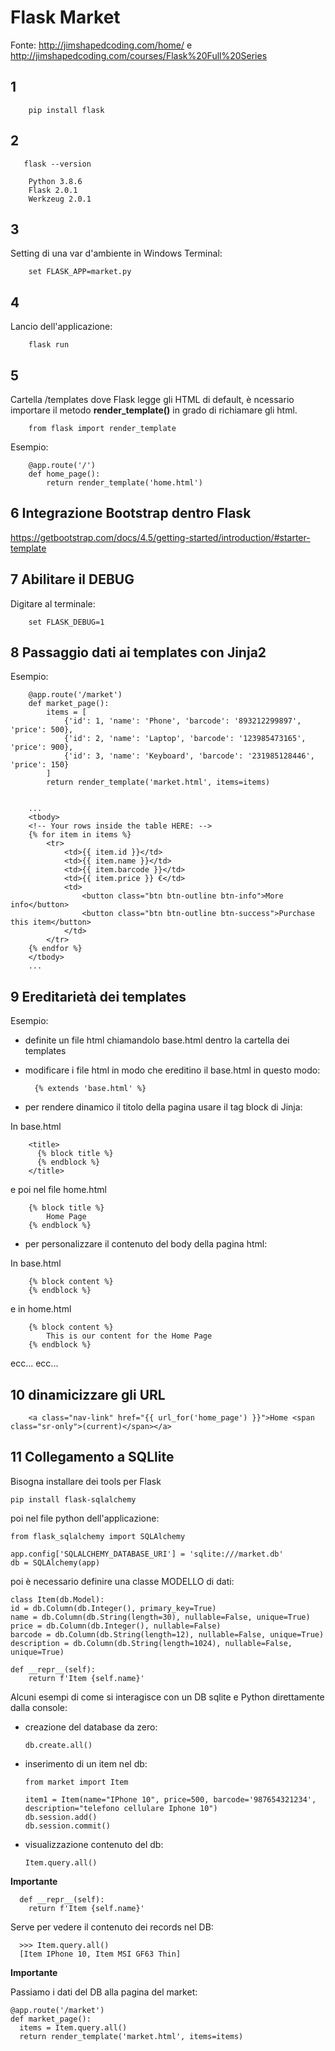 # Flask Market

Fonte: http://jimshapedcoding.com/home/ e
http://jimshapedcoding.com/courses/Flask%20Full%20Series

## 1
        pip install flask

## 2

       flask --version

        Python 3.8.6
        Flask 2.0.1
        Werkzeug 2.0.1

## 3

Setting di una var d'ambiente in Windows Terminal:

        set FLASK_APP=market.py

## 4

Lancio dell'applicazione:

        flask run

## 5

Cartella /templates dove Flask legge gli HTML di default, è ncessario importare il metodo **render_template()** in grado di richiamare gli html.

        from flask import render_template

Esempio:

        @app.route('/')
        def home_page():
            return render_template('home.html')

## 6 Integrazione Bootstrap dentro Flask

https://getbootstrap.com/docs/4.5/getting-started/introduction/#starter-template

## 7 Abilitare il DEBUG

Digitare al terminale:

        set FLASK_DEBUG=1

## 8 Passaggio dati ai templates con Jinja2

Esempio:

        @app.route('/market')
        def market_page():
            items = [
                {'id': 1, 'name': 'Phone', 'barcode': '893212299897', 'price': 500},
                {'id': 2, 'name': 'Laptop', 'barcode': '123985473165', 'price': 900},
                {'id': 3, 'name': 'Keyboard', 'barcode': '231985128446', 'price': 150}
            ]
            return render_template('market.html', items=items)


        ...
        <tbody>
        <!-- Your rows inside the table HERE: -->
        {% for item in items %}
            <tr>
                <td>{{ item.id }}</td>
                <td>{{ item.name }}</td>
                <td>{{ item.barcode }}</td>
                <td>{{ item.price }} €</td>
                <td>
                    <button class="btn btn-outline btn-info">More info</button>
                    <button class="btn btn-outline btn-success">Purchase this item</button>
                </td>
            </tr>
        {% endfor %}
        </tbody>
        ...

## 9 Ereditarietà dei templates

Esempio:

- definite un file html chiamandolo base.html dentro la cartella dei templates
- modificare i file html in modo che ereditino il base.html in questo modo:

        {% extends 'base.html' %}

- per rendere dinamico il titolo della pagina usare il tag block di Jinja:

In base.html

        <title>
          {% block title %}
          {% endblock %}
        </title>

e poi nel file home.html

        {% block title %}
            Home Page
        {% endblock %}

- per personalizzare il contenuto del body della pagina html:

In base.html

        {% block content %}
        {% endblock %}

e in home.html

        {% block content %}
            This is our content for the Home Page
        {% endblock %}

ecc... ecc...

## 10 dinamicizzare gli URL

        <a class="nav-link" href="{{ url_for('home_page') }}">Home <span class="sr-only">(current)</span></a>

## 11 Collegamento a SQLlite

Bisogna installare dei tools per Flask

    pip install flask-sqlalchemy

poi nel file python dell'applicazione:

    from flask_sqlalchemy import SQLAlchemy

    app.config['SQLALCHEMY_DATABASE_URI'] = 'sqlite:///market.db'
    db = SQLAlchemy(app)

poi è necessario definire una classe MODELLO di dati:

    class Item(db.Model):
    id = db.Column(db.Integer(), primary_key=True)
    name = db.Column(db.String(length=30), nullable=False, unique=True)
    price = db.Column(db.Integer(), nullable=False)
    barcode = db.Column(db.String(length=12), nullable=False, unique=True)
    description = db.Column(db.String(length=1024), nullable=False, unique=True)

    def __repr__(self):
        return f'Item {self.name}'

Alcuni esempi di come si interagisce con un DB sqlite e Python direttamente dalla console:

- creazione del database da zero:

      db.create.all()

- inserimento di un item nel db:

      from market import Item
      
      item1 = Item(name="IPhone 10", price=500, barcode='987654321234', description="telefono cellulare Iphone 10")
      db.session.add()
      db.session.commit()

- visualizzazione contenuto del db:

      Item.query.all()

**Importante**

      def __repr__(self):
        return f'Item {self.name}'

Serve per vedere il contenuto dei records nel DB:

      >>> Item.query.all()
      [Item IPhone 10, Item MSI GF63 Thin]

**Importante**

Passiamo i dati del DB alla pagina del market:

    @app.route('/market')
    def market_page():
      items = Item.query.all()
      return render_template('market.html', items=items)
